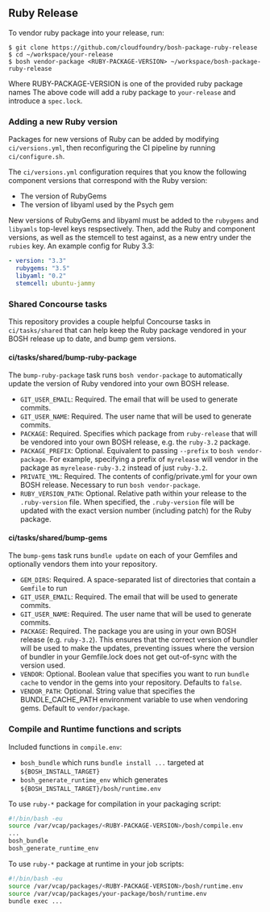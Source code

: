 ## Ruby Release

To vendor ruby package into your release, run:

```
$ git clone https://github.com/cloudfoundry/bosh-package-ruby-release
$ cd ~/workspace/your-release
$ bosh vendor-package <RUBY-PACKAGE-VERSION> ~/workspace/bosh-package-ruby-release
```

Where RUBY-PACKAGE-VERSION is one of the provided ruby package names
The above code will add a ruby package to `your-release` and introduce a `spec.lock`.

### Adding a new Ruby version

Packages for new versions of Ruby can be added by modifying `ci/versions.yml`, then reconfiguring the CI pipeline by running `ci/configure.sh`.

The `ci/versions.yml` configuration requires that you know the following component versions that correspond with the Ruby version:
* The version of RubyGems
* The version of libyaml used by the Psych gem

New versions of RubyGems and libyaml must be added to the `rubygems` and `libyamls` top-level keys respsectively. Then, add the Ruby and component versions, as well as the stemcell to test against, as a new entry under the `rubies` key. An example config for Ruby 3.3:
```yaml
- version: "3.3"
  rubygems: "3.5"
  libyaml: "0.2"
  stemcell: ubuntu-jammy
```

### Shared Concourse tasks

This repository provides a couple helpful Concourse tasks in `ci/tasks/shared` that can help keep the Ruby package vendored in your BOSH release up to date, and bump gem versions.

#### ci/tasks/shared/bump-ruby-package

The `bump-ruby-package` task runs `bosh vendor-package` to automatically update the version of Ruby vendored into your own BOSH release.

* `GIT_USER_EMAIL`: Required. The email that will be used to generate commits.
* `GIT_USER_NAME`: Required. The user name that will be used to generate commits.
* `PACKAGE`: Required. Specifies which package from `ruby-release` that will be vendored into your own BOSH release, e.g. the `ruby-3.2` package.
* `PACKAGE_PREFIX`: Optional. Equivalent to passing `--prefix` to `bosh vendor-package`. For example, specifying a prefix of `myrelease` will vendor in the package as `myrelease-ruby-3.2` instead of just `ruby-3.2`.
* `PRIVATE_YML`: Required. The contents of config/private.yml for your own BOSH release. Necessary to run `bosh vendor-package`.
* `RUBY_VERSION_PATH`: Optional. Relative path within your release to the `.ruby-version` file. When specified, the `.ruby-version` file will be updated with the exact version number (including patch) for the Ruby package.

#### ci/tasks/shared/bump-gems

The `bump-gems` task runs `bundle update` on each of your Gemfiles and optionally vendors them into your repository.

* `GEM_DIRS`: Required. A space-separated list of directories that contain a `Gemfile` to run
* `GIT_USER_EMAIL`: Required. The email that will be used to generate commits.
* `GIT_USER_NAME`: Required. The user name that will be used to generate commits.
* `PACKAGE`: Required. The package you are using in your own BOSH release (e.g. `ruby-3.2`). This ensures that the correct version of bundler will be used to make the updates, preventing issues where the version of bundler in your Gemfile.lock does not get out-of-sync with the version used.
* `VENDOR`: Optional. Boolean value that specifies you want to run `bundle cache` to vendor in the gems into your repository. Defaults to `false`.
* `VENDOR_PATH`: Optional. String value that specifies the BUNDLE_CACHE_PATH environment variable to use when vendoring gems. Default to `vendor/package`.

### Compile and Runtime functions and scripts

Included functions in `compile.env`:

- `bosh_bundle` which runs `bundle install ...` targeted at `${BOSH_INSTALL_TARGET}`
- `bosh_generate_runtime_env` which generates `${BOSH_INSTALL_TARGET}/bosh/runtime.env`

To use `ruby-*` package for compilation in your packaging script:

```bash
#!/bin/bash -eu
source /var/vcap/packages/<RUBY-PACKAGE-VERSION>/bosh/compile.env
...
bosh_bundle
bosh_generate_runtime_env
```

To use `ruby-*` package at runtime in your job scripts:

```bash
#!/bin/bash -eu
source /var/vcap/packages/<RUBY-PACKAGE-VERSION>/bosh/runtime.env
source /var/vcap/packages/your-package/bosh/runtime.env
bundle exec ...
```
